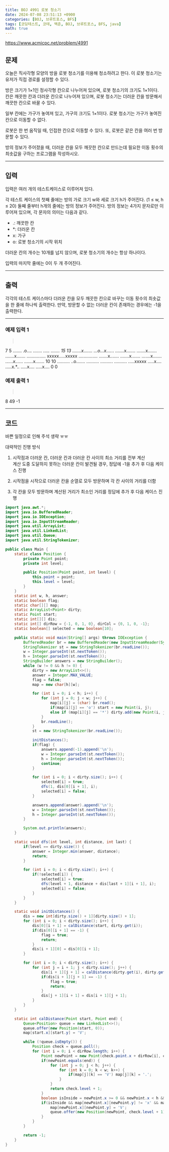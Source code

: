 ```yaml
---
title: BOJ 4991 로봇 청소기
date: 2024-07-08 23:51:13 +0900
categories: [BOJ, 브루트포스, BFS]
tags: [코딩테스트, 코테, 백준, BOJ, 브루트포스, BFS, java]
math: true
---
```


<https://www.acmicpc.net/problem/4991>

## 문제
오늘은 직사각형 모양의 방을 로봇 청소기를 이용해 청소하려고 한다. 이 로봇 청소기는 유저가 직접 경로를 설정할 수 있다.

방은 크기가 1×1인 정사각형 칸으로 나누어져 있으며, 로봇 청소기의 크기도 1×1이다. 칸은 깨끗한 칸과 더러운 칸으로 나누어져 있으며, 로봇 청소기는 더러운 칸을 방문해서 깨끗한 칸으로 바꿀 수 있다.

일부 칸에는 가구가 놓여져 있고, 가구의 크기도 1×1이다. 로봇 청소기는 가구가 놓여진 칸으로 이동할 수 없다. 

로봇은 한 번 움직일 때, 인접한 칸으로 이동할 수 있다. 또, 로봇은 같은 칸을 여러 번 방문할 수 있다.

방의 정보가 주어졌을 때, 더러운 칸을 모두 깨끗한 칸으로 만드는데 필요한 이동 횟수의 최솟값을 구하는 프로그램을 작성하시오.

---
## 입력
입력은 여러 개의 테스트케이스로 이루어져 있다.

각 테스트 케이스의 첫째 줄에는 방의 가로 크기 w와 세로 크기 h가 주어진다. (1 ≤ w, h ≤ 20) 둘째 줄부터 h개의 줄에는 방의 정보가 주어진다. 방의 정보는 4가지 문자로만 이루어져 있으며, 각 문자의 의미는 다음과 같다.

- .: 깨끗한 칸
- *: 더러운 칸
- x: 가구
- o: 로봇 청소기의 시작 위치

더러운 칸의 개수는 10개를 넘지 않으며, 로봇 청소기의 개수는 항상 하나이다.

입력의 마지막 줄에는 0이 두 개 주어진다.

---
## 출력
각각의 테스트 케이스마다 더러운 칸을 모두 깨끗한 칸으로 바꾸는 이동 횟수의 최솟값을 한 줄에 하나씩 출력한다. 만약, 방문할 수 없는 더러운 칸이 존재하는 경우에는 -1을 출력한다.

---
### 예제 입력 1
> <pre>
7 5
.......
.o...*.
.......
.*...*.
.......
15 13
.......x.......
...o...x....*..
.......x.......
.......x.......
.......x.......
...............
xxxxx.....xxxxx
...............
.......x.......
.......x.......
.......x.......
..*....x....*..
.......x.......
10 10
..........
..o.......
..........
..........
..........
.....xxxxx
.....x....
.....x.*..
.....x....
.....x....
0 0
> </pre>

### 예제 출력 1
> <pre>
8
49
-1
> </pre>

---
## 코드

바쁜 일정으로 인해 주석 생략 ㅠㅠ

대략적인 진행 방식

1. 시작점과 더러운 칸, 더러운 칸과 더러운 칸 사이의 최소 거리를 전부 계산<br>
계산 도중 도달하지 못하는 더러운 칸이 발견될 경우, 정답에 -1을 추가 후 다음 케이스 진행
    
2. 시작점을 시작으로 더러운 칸을 순열로 모두 방문하며 각 칸 사이의 거리를 더함

3. 각 칸을 모두 방문하며 계산된 거리가 최소인 거리를 정답에 추가 후 다음 케이스 진행

```java
import java.awt.*;
import java.io.BufferedReader;
import java.io.IOException;
import java.io.InputStreamReader;
import java.util.ArrayList;
import java.util.LinkedList;
import java.util.Queue;
import java.util.StringTokenizer;

public class Main {
    static class Position {
        private Point point;
        private int level;

        public Position(Point point, int level) {
            this.point = point;
            this.level = level;
        }
    }
    static int w, h, answer;
    static boolean flag;
    static char[][] map;
    static ArrayList<Point> dirty;
    static Point start;
    static int[][] dis;
    static int[] dirRow = {-1, 0, 1, 0}, dirCol = {0, 1, 0, -1};
    static boolean[] selected = new boolean[10];

    public static void main(String[] args) throws IOException {
        BufferedReader br = new BufferedReader(new InputStreamReader(System.in));
        StringTokenizer st = new StringTokenizer(br.readLine());
        w = Integer.parseInt(st.nextToken());
        h = Integer.parseInt(st.nextToken());
        StringBuilder answers = new StringBuilder();
        while (w != 0 && h != 0) {
            dirty = new ArrayList<>();
            answer = Integer.MAX_VALUE;
            flag = false;
            map = new char[h][w];

            for (int i = 0; i < h; i++) {
                for (int j = 0; j < w; j++) {
                    map[i][j] = (char) br.read();
                    if(map[i][j] == 'o') start = new Point(i, j);
                    else if (map[i][j] == '*') dirty.add(new Point(i, j));
                }
                br.readLine();
            }
            st = new StringTokenizer(br.readLine());

            initDistances();
            if(flag) {
                answers.append(-1).append('\n');
                w = Integer.parseInt(st.nextToken());
                h = Integer.parseInt(st.nextToken());
                continue;
            }

            for (int i = 0; i < dirty.size(); i++) {
                selected[i] = true;
                dfs(1, dis[0][i + 1], i);
                selected[i] = false;
            }

            answers.append(answer).append('\n');
            w = Integer.parseInt(st.nextToken());
            h = Integer.parseInt(st.nextToken());
        }

        System.out.println(answers);
    }

    static void dfs(int level, int distance, int last) {
        if(level == dirty.size()) {
            answer = Integer.min(answer, distance);
            return;
        }

        for (int i = 0; i < dirty.size(); i++) {
            if(!selected[i]) {
                selected[i] = true;
                dfs(level + 1, distance + dis[last + 1][i + 1], i);
                selected[i] = false;
            }
        }
    }

    static void initDistances() {
        dis = new int[dirty.size() + 1][dirty.size() + 1];
        for (int i = 0; i < dirty.size(); i++) {
            dis[0][i + 1] = calDistance(start, dirty.get(i));
            if(dis[0][i + 1] == -1) {
                flag = true;
                return;
            }
            dis[i + 1][0] = dis[0][i + 1];
        }

        for (int i = 0; i < dirty.size(); i++) {
            for (int j = i + 1; j < dirty.size(); j++) {
                dis[i + 1][j + 1] = calDistance(dirty.get(i), dirty.get(j));
                if(dis[i + 1][j + 1] == -1) {
                    flag = true;
                    return;
                }
                dis[j + 1][i + 1] = dis[i + 1][j + 1];
            }
        }
    }

    static int calDistance(Point start, Point end) {
        Queue<Position> queue = new LinkedList<>();
        queue.offer(new Position(start, 0));
        map[start.x][start.y] = 'V';

        while (!queue.isEmpty()) {
            Position check = queue.poll();
            for (int i = 0; i < dirRow.length; i++) {
                Point newPoint = new Point(check.point.x + dirRow[i], check.point.y + dirCol[i]);
                if(newPoint.equals(end)) {
                    for (int j = 0; j < h; j++) {
                        for (int k = 0; k < w; k++) {
                            if(map[j][k] == 'V') map[j][k] = '.';
                        }
                    }
                    return check.level + 1;
                }
                boolean isInside = newPoint.x >= 0 && newPoint.x < h && newPoint.y >= 0 && newPoint.y < w;
                if(isInside && map[newPoint.x][newPoint.y] != 'x' && map[newPoint.x][newPoint.y] != 'V') {
                    map[newPoint.x][newPoint.y] = 'V';
                    queue.offer(new Position(newPoint, check.level + 1));
                }
            }
        }

        return -1;
    }
}
```
